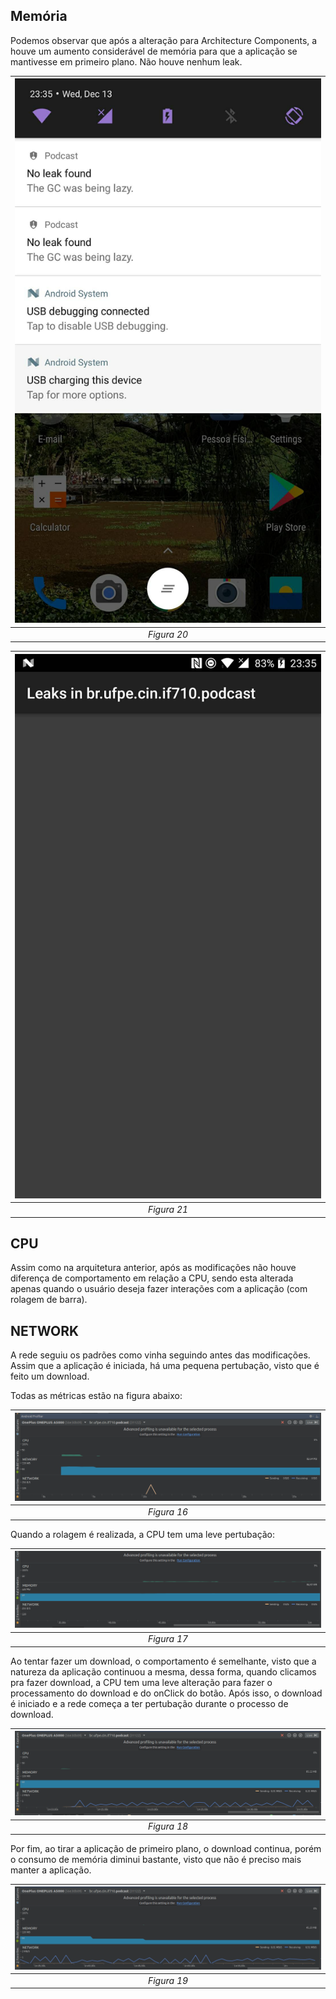 ## Memória

Podemos observar que após a alteração para Architecture Components, a houve um aumento considerável de memória para que a aplicação se mantivesse em primeiro plano. Não houve nenhum leak.

| ![figura20.jpg](https://github.com/ghpsantos/exercicio-podcast/blob/master/screenshots/figura20.jpg) | 
|:--:| 
| *Figura 20* |

| ![figura21.jpg](https://github.com/ghpsantos/exercicio-podcast/blob/master/screenshots/figura21.jpg) | 
|:--:| 
| *Figura 21* |

## CPU

Assim como na arquitetura anterior, após as modificações não houve diferença de comportamento em relação a CPU, sendo esta alterada apenas quando o usuário deseja fazer interações com a aplicação (com rolagem de barra). 

## NETWORK

A rede seguiu os padrões como vinha seguindo antes das modificações. Assim que a aplicação é iniciada, há uma pequena pertubação, visto que é feito um download.

Todas as métricas estão na figura abaixo:

| ![figura16.jpg](https://github.com/ghpsantos/exercicio-podcast/blob/master/screenshots/figura16.png) | 
|:--:| 
| *Figura 16* |

Quando a rolagem é realizada, a CPU tem uma leve pertubação:

| ![figura17.jpg](https://github.com/ghpsantos/exercicio-podcast/blob/master/screenshots/figura17.png) | 
|:--:| 
| *Figura 17* |

Ao tentar fazer um download, o comportamento é semelhante, visto que a natureza da aplicação continuou a mesma, dessa forma, quando clicamos pra fazer download, a CPU tem uma leve alteração para fazer o processamento do download e do onClick do botão. Após isso, o download é iniciado e a rede começa a ter pertubação durante o processo de download.

| ![figura18.jpg](https://github.com/ghpsantos/exercicio-podcast/blob/master/screenshots/figura18.png) | 
|:--:| 
| *Figura 18* |


Por fim, ao tirar a aplicação de primeiro plano, o download continua, porém o consumo de memória diminui bastante, visto que não é preciso mais manter a aplicação.

| ![figura19.jpg](https://github.com/ghpsantos/exercicio-podcast/blob/master/screenshots/figura19.png) | 
|:--:| 
| *Figura 19* |

